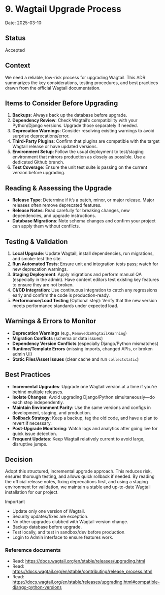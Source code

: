 # 9. Wagtail Upgrade Process

Date: 2025-03-10

## Status

Accepted

## Context

We need a reliable, low-risk process for upgrading Wagtail. This ADR summarizes the key considerations, testing procedures, and best practices drawn from the official Wagtail documentation.

## Items to Consider Before Upgrading

1. **Backups**: Always back up the database before upgrade.
2. **Dependency Review**: Check Wagtail’s compatibility with your Python/Django versions. Upgrade those separately if needed.
3. **Deprecation Warnings**: Consider resolving existing warnings to avoid surprise deprecations/error.
4. **Third-Party Plugins**: Confirm that plugins are compatible with the target Wagtail release or have updated versions.
5. **Environment Setup**: Follow the usual deployment to test/staging environment that mirrors production as closely as possible. Use a dedicated Github branch.
6. **Test Coverage**: Ensure the unit test suite is passing on the current version before upgrading.

## Reading & Assessing the Upgrade

- **Release Type**: Determine if it’s a patch, minor, or major release. Major releases often remove deprecated features.
- **Release Notes**: Read carefully for breaking changes, new dependencies, and upgrade instructions.
- **Database Migrations**: Note schema changes and confirm your project can apply them without conflicts.

## Testing & Validation

1. **Local Upgrade**: Update Wagtail, install dependencies, run migrations, and smoke-test the site.
2. **Run Automated Tests**: Ensure unit and integration tests pass; watch for new deprecation warnings.
3. **Staging Deployment**: Apply migrations and perform manual QA (especially in the admin). Have content editors test existing key features to ensure they are not broken.
4. **CI/CD Integration**: Use continuous integration to catch any regressions early and confirm the code is production-ready.
5. **Performance/Load Testing** (Optional step): Verify that the new version meets performance standards under expected load.

## Warnings & Errors to Monitor

- **Deprecation Warnings** (e.g., `RemovedInWagtailXWarning`)
- **Migration Conflicts** (schema or data issues)
- **Dependency Version Conflicts** (especially Django/Python mismatches)
- **Runtime/Template Errors** (missing imports, changed APIs, or broken admin UI)
- **Static Files/Asset Issues** (clear cache and run `collectstatic`)

## Best Practices

- **Incremental Upgrades**: Upgrade one Wagtail version at a time if you’re behind multiple releases.
- **Isolate Changes**: Avoid upgrading Django/Python simultaneously—do each step independently.
- **Maintain Environment Parity**: Use the same versions and configs in development, staging, and production.
- **Rollback Strategy**: Keep a backup, tag the old code, and have a plan to revert if necessary.
- **Post-Upgrade Monitoring**: Watch logs and analytics after going live for quick issue detection.
- **Frequent Updates**: Keep Wagtail relatively current to avoid large, disruptive jumps.

## Decision

Adopt this structured, incremental upgrade approach. This reduces risk, ensures thorough testing, and allows quick rollback if needed. By reading the official release notes, fixing deprecations first, and using a staging environment for validation, we maintain a stable and up-to-date Wagtail installation for our project.

> [!IMPORTANT]
> - Update only one version of Wagtail.
> - Security updates/fixes are exception.
> - No other upgrades clubbed with Wagtail version change.
> - Backup database before upgrade.
> - Test locally, and test in sandbox/dev before production.
> - Login to Admin interface to ensure features work.


### Referemce documents

- Read: https://docs.wagtail.org/en/stable/releases/upgrading.html
- Read: https://docs.wagtail.org/en/stable/contributing/release_process.html
- Read: https://docs.wagtail.org/en/stable/releases/upgrading.html#compatible-django-python-versions
